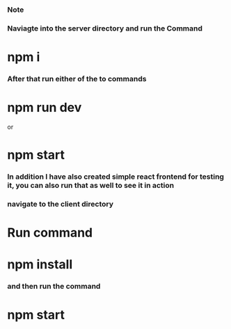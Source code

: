 ### Note

### Naviagte into the server directory and run the Command
# npm i

### After that run either of the to commands

# npm run dev 
or
# npm start

### In addition I have also created simple react frontend for testing it, you can also run that as well to see it in action

### navigate to the client directory

# Run command

# npm install

### and then run the command

# npm start
